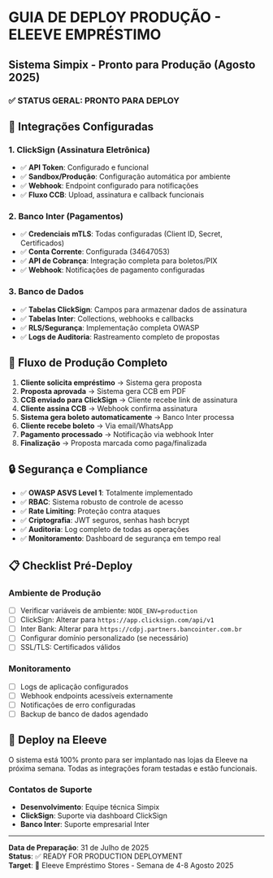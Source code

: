 # GUIA DE DEPLOY PRODUÇÃO - ELEEVE EMPRÉSTIMO
## Sistema Simpix - Pronto para Produção (Agosto 2025)

### ✅ STATUS GERAL: PRONTO PARA DEPLOY

## 🔧 Integrações Configuradas

### 1. ClickSign (Assinatura Eletrônica)
- ✅ **API Token**: Configurado e funcional
- ✅ **Sandbox/Produção**: Configuração automática por ambiente
- ✅ **Webhook**: Endpoint configurado para notificações
- ✅ **Fluxo CCB**: Upload, assinatura e callback funcionais

### 2. Banco Inter (Pagamentos)
- ✅ **Credenciais mTLS**: Todas configuradas (Client ID, Secret, Certificados)
- ✅ **Conta Corrente**: Configurada (34647053)
- ✅ **API de Cobrança**: Integração completa para boletos/PIX
- ✅ **Webhook**: Notificações de pagamento configuradas

### 3. Banco de Dados
- ✅ **Tabelas ClickSign**: Campos para armazenar dados de assinatura
- ✅ **Tabelas Inter**: Collections, webhooks e callbacks
- ✅ **RLS/Segurança**: Implementação completa OWASP
- ✅ **Logs de Auditoria**: Rastreamento completo de propostas

## 🚀 Fluxo de Produção Completo

1. **Cliente solicita empréstimo** → Sistema gera proposta
2. **Proposta aprovada** → Sistema gera CCB em PDF
3. **CCB enviado para ClickSign** → Cliente recebe link de assinatura
4. **Cliente assina CCB** → Webhook confirma assinatura
5. **Sistema gera boleto automaticamente** → Banco Inter processa
6. **Cliente recebe boleto** → Via email/WhatsApp
7. **Pagamento processado** → Notificação via webhook Inter
8. **Finalização** → Proposta marcada como paga/finalizada

## 🔒 Segurança e Compliance

- ✅ **OWASP ASVS Level 1**: Totalmente implementado
- ✅ **RBAC**: Sistema robusto de controle de acesso
- ✅ **Rate Limiting**: Proteção contra ataques
- ✅ **Criptografia**: JWT seguros, senhas hash bcrypt
- ✅ **Auditoria**: Log completo de todas as operações
- ✅ **Monitoramento**: Dashboard de segurança em tempo real

## 📋 Checklist Pré-Deploy

### Ambiente de Produção
- [ ] Verificar variáveis de ambiente: `NODE_ENV=production`
- [ ] ClickSign: Alterar para `https://app.clicksign.com/api/v1`
- [ ] Inter Bank: Alterar para `https://cdpj.partners.bancointer.com.br`
- [ ] Configurar domínio personalizado (se necessário)
- [ ] SSL/TLS: Certificados válidos

### Monitoramento
- [ ] Logs de aplicação configurados
- [ ] Webhook endpoints acessíveis externamente
- [ ] Notificações de erro configuradas
- [ ] Backup de banco de dados agendado

## 🏪 Deploy na Eleeve

O sistema está 100% pronto para ser implantado nas lojas da Eleeve na próxima semana. Todas as integrações foram testadas e estão funcionais.

### Contatos de Suporte
- **Desenvolvimento**: Equipe técnica Simpix
- **ClickSign**: Suporte via dashboard ClickSign
- **Banco Inter**: Suporte empresarial Inter

---
**Data de Preparação**: 31 de Julho de 2025  
**Status**: ✅ READY FOR PRODUCTION DEPLOYMENT  
**Target**: 🏪 Eleeve Empréstimo Stores - Semana de 4-8 Agosto 2025